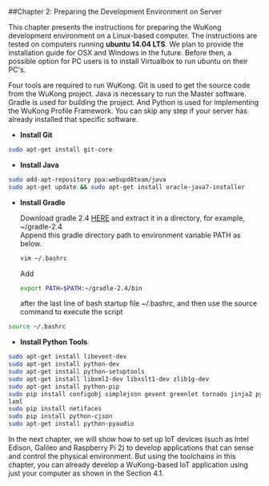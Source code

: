 ##Chapter 2: Preparing the Development Environment on Server

<!--- (博文-testing, 振豪-format) --->
<!--
This chapter presents the instructions for preparing the WuKong development environment. To make it easy for readers to learn WuKong without connecting to any IoT device, we show in **[Step 1](Ch2_For_Laptops.md)** how to install WuKong and start WuKong applications using only virtualized devices on computers. In **[Step 2](Ch2_For_Laptops_&_Development_Boards.md)**, we show how to set up IoT devices (such as Intel Edison, Galileo and Raspberry Pi 2) to design applications that can sense and control the physical environment. 
   
In the following discussion, our instructions are specific to computers running **ubuntu 14.04 LTS**. We plan to provide the installation guide for OSX and Windows in the future. Before then, a possible option for laptop users is to install Virtualbox to run ubuntu on laptops.
-->

This chapter presents the instructions for preparing the WuKong development environment on a Linux-based computer. The instructions are tested on computers running **ubuntu 14.04 LTS**. We plan to provide the installation guide for OSX and Windows in the future. Before then, a possible option for PC users is to install Virtualbox to run ubuntu on their PC's. 

Four tools are required to run WuKong. Git is used to get the source code from the WuKong project. Java is necessary to run the Master software. Gradle is used for building the project.
And Python is used for implementing the WuKong Profile Framework. You can skip any step if your server has already installed that specific software.

* **Install Git**   
```bash
sudo apt-get install git-core
```
  
* **Install Java**  
```bash
sudo add-apt-repository ppa:webupd8team/java
sudo apt-get update && sudo apt-get install oracle-java7-installer
```
  
* **Install Gradle**  

  Download gradle 2.4 [HERE](https://services.gradle.org/distributions/gradle-2.4-all.zip) and extract it in a directory, for example, ~/gradle-2.4  
  Append this gradle directory path to environment variable PATH as below.  
  ```bash  
  vim ~/.bashrc  
  ```
  Add 
  ```bash
  export PATH=$PATH:~/gradle-2.4/bin
  ```
  after the last line of bash startup file ~/.bashrc, and then use the source command to execute the script  
```bash  
source ~/.bashrc
``` 

* **Install Python Tools**  
```bash  
sudo apt-get install libevent-dev  
sudo apt-get install python-dev  
sudo apt-get install python-setuptools  
sudo apt-get install libxml2-dev libxslt1-dev zlib1g-dev  
sudo apt-get install python-pip 
sudo pip install configobj simplejson gevent greenlet tornado jinja2 pyserial \
lxml  
sudo pip install netifaces  
sudo pip install python-cjson  
sudo apt-get install python-pyaudio  
```

In the next chapter, we will show how to set up IoT devices (such as Intel Edison, Galileo and Raspberry Pi 2) to develop applications that can sense and control the physical environment. But using the toolchains in this chapter, you can already develop a WuKong-based IoT application using just your computer as shown in the Section 4.1.